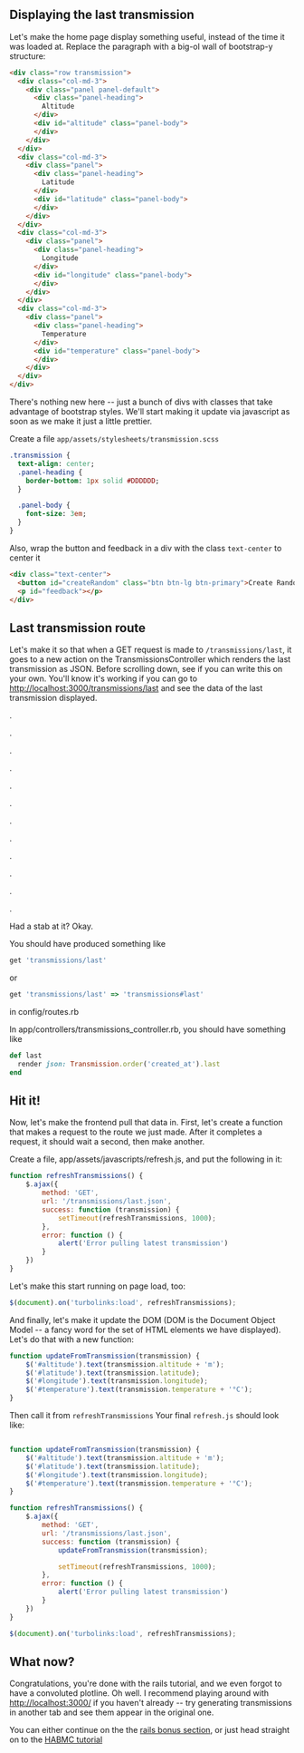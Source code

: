 ## Displaying the last transmission

Let's make the home page display something useful, instead of the time it was loaded at.
Replace the paragraph with a big-ol wall of bootstrap-y structure:

```html
<div class="row transmission">
  <div class="col-md-3">
    <div class="panel panel-default">
      <div class="panel-heading">
        Altitude
      </div>
      <div id="altitude" class="panel-body">
      </div>
    </div>
  </div>
  <div class="col-md-3">
    <div class="panel">
      <div class="panel-heading">
        Latitude
      </div>
      <div id="latitude" class="panel-body">
      </div>
    </div>
  </div>
  <div class="col-md-3">
    <div class="panel">
      <div class="panel-heading">
        Longitude
      </div>
      <div id="longitude" class="panel-body">
      </div>
    </div>
  </div>
  <div class="col-md-3">
    <div class="panel">
      <div class="panel-heading">
        Temperature
      </div>
      <div id="temperature" class="panel-body">
      </div>
    </div>
  </div>
</div>
```

There's nothing new here -- just a bunch of divs with classes that take advantage of bootstrap styles.
We'll start making it update via javascript as soon as we make it just a little prettier.

Create a file `app/assets/stylesheets/transmission.scss`
```sass
.transmission {
  text-align: center;
  .panel-heading {
    border-bottom: 1px solid #DDDDDD;
  }

  .panel-body {
    font-size: 3em;
  }
}
```

Also, wrap the button and feedback in a div with the class `text-center` to center it
```html
<div class="text-center">
  <button id="createRandom" class="btn btn-lg btn-primary">Create Random Transmission</button>
  <p id="feedback"></p>
</div>
```

## Last transmission route
Let's make it so that when a GET request is made to `/transmissions/last`, it goes to a new action on the TransmissionsController which renders the last transmission as JSON. 
Before scrolling down, see if you can write this on your own.
You'll know it's working if you can go to [http://localhost:3000/transmissions/last](http://localhost:3000/transmissions/last) and see the data of the last transmission displayed.
 
.

.

.

.

.

.

.

.

.

.

.

.
 
Had a stab at it?
Okay.

You should have produced something like
```ruby
get 'transmissions/last'
```
or 
```ruby
get 'transmissions/last' => 'transmissions#last'
```
in config/routes.rb

In app/controllers/transmissions_controller.rb, you should have something like
```ruby
def last
  render json: Transmission.order('created_at').last
end
```

## Hit it!
Now, let's make the frontend pull that data in.
First, let's create a function that makes a request to the route we just made.
After it completes a request, it should wait a second, then make another.

Create a file, app/assets/javascripts/refresh.js, and put the following in it:

```js
function refreshTransmissions() {
    $.ajax({
        method: 'GET',
        url: '/transmissions/last.json',
        success: function (transmission) {
            setTimeout(refreshTransmissions, 1000);
        },
        error: function () {
            alert('Error pulling latest transmission')
        }
    })
}
```

Let's make this start running on page load, too:
```js
$(document).on('turbolinks:load', refreshTransmissions);
```

And finally, let's make it update the DOM (DOM is the Document Object Model -- a fancy word for the set of HTML elements we have displayed).
Let's do that with a new function:

```js
function updateFromTransmission(transmission) {
    $('#altitude').text(transmission.altitude + 'm');
    $('#latitude').text(transmission.latitude);
    $('#longitude').text(transmission.longitude);
    $('#temperature').text(transmission.temperature + '°C');
}
```

Then call it from `refreshTransmissions`
Your final `refresh.js` should look like:

```js

function updateFromTransmission(transmission) {
    $('#altitude').text(transmission.altitude + 'm');
    $('#latitude').text(transmission.latitude);
    $('#longitude').text(transmission.longitude);
    $('#temperature').text(transmission.temperature + '°C');
}

function refreshTransmissions() {
    $.ajax({
        method: 'GET',
        url: '/transmissions/last.json',
        success: function (transmission) {
            updateFromTransmission(transmission);

            setTimeout(refreshTransmissions, 1000);
        },
        error: function () {
            alert('Error pulling latest transmission')
        }
    })
}

$(document).on('turbolinks:load', refreshTransmissions);
```

## What now?

Congratulations, you're done with the rails tutorial, and we even forgot to have a convoluted plotline. 
Oh well. 
I recommend playing around with [http://localhost:3000/](http://localhost:3000/) if you haven't already -- try generating transmissions in another tab and see them appear in the original one.

You can either continue on the the [rails bonus section](rails-bonus.md), or just head straight on to the [HABMC tutorial](../habmc/habmc-01.md)
